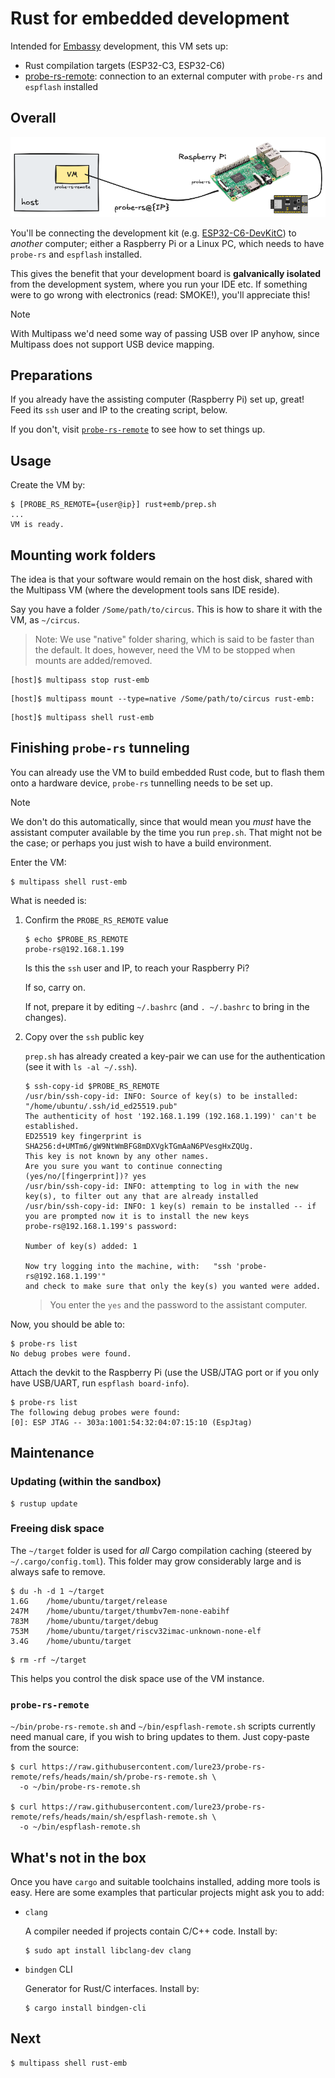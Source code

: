 # Rust for embedded development

Intended for [Embassy](https://embassy.dev) development, this VM sets up:

- Rust compilation targets (ESP32-C3, ESP32-C6)
- [probe-rs-remote](https://github.com/lure23/probe-rs-remote): connection to an external computer with `probe-rs` and `espflash` installed


## Overall

![](.images/probe-rs-setup.png)


You'll be connecting the development kit (e.g. [ESP32-C6-DevKitC](https://docs.espressif.com/projects/esp-dev-kits/en/latest/esp32c6/esp32-c6-devkitc-1/user_guide.html#esp32-c6-devkitc-1-v1-2)) to *another* computer; either a Raspberry Pi or a Linux PC, which needs to have `probe-rs` and `espflash` installed.

This gives the benefit that your development board is **galvanically isolated** from the development system, where you run your IDE etc. If something were to go wrong with electronics (read: SMOKE!), you'll appreciate this!

> [!NOTE]
>With Multipass we'd need some way of passing USB over IP anyhow, since Multipass does not support USB device mapping.


## Preparations

If you already have the assisting computer (Raspberry Pi) set up, great! Feed its `ssh` user and IP to the creating script, below.

If you don't, visit [`probe-rs-remote`](https://github.com/lure23/probe-rs-remote) to see how to set things up.

## Usage

Create the VM by:

```
$ [PROBE_RS_REMOTE={user@ip}] rust+emb/prep.sh
...
VM is ready.

```

<!-- #hidden
### Xtensa based chips

To enable Xtensa targets, add `XTENSA=1` before the command. Be aware that this consumes ~1.5GiB more disk space from the image.
-->


## Mounting work folders

The idea is that your software would remain on the host disk, shared with the Multipass VM (where the development tools sans IDE reside).

Say you have a folder `/Some/path/to/circus`. This is how to share it with the VM, as `~/circus`.

>Note: We use "native" folder sharing, which is said to be faster than the default. It does, however, need the VM to be stopped when mounts are added/removed.

```
[host]$ multipass stop rust-emb
```

```
[host]$ multipass mount --type=native /Some/path/to/circus rust-emb:
```

```
[host]$ multipass shell rust-emb
```

## Finishing `probe-rs` tunneling

You can already use the VM to build embedded Rust code, but to flash them onto a hardware device, `probe-rs` tunnelling needs to be set up. 

> [!NOTE]
>We don't do this automatically, since that would mean you *must* have the assistant computer available by the time you run `prep.sh`. That might not be the case; or perhaps you just wish to have a build environment.

Enter the VM:

```
$ multipass shell rust-emb
```

What is needed is:

1. Confirm the `PROBE_RS_REMOTE` value

	```
	$ echo $PROBE_RS_REMOTE
	probe-rs@192.168.1.199
	```

	Is this the `ssh` user and IP, to reach your Raspberry Pi? 

	If so, carry on. 

	If not, prepare it by editing `~/.bashrc` (and `. ~/.bashrc` to bring in the changes).

2. Copy over the `ssh` public key

	`prep.sh` has already created a key-pair we can use for the authentication (see it with `ls -al ~/.ssh`). 

	```
	$ ssh-copy-id $PROBE_RS_REMOTE
	/usr/bin/ssh-copy-id: INFO: Source of key(s) to be installed: "/home/ubuntu/.ssh/id_ed25519.pub"
	The authenticity of host '192.168.1.199 (192.168.1.199)' can't be established.
	ED25519 key fingerprint is SHA256:d+UMTm6/gW9NtWmBFG8mDXVgkTGmAaN6PVesgHxZQUg.
	This key is not known by any other names.
	Are you sure you want to continue connecting (yes/no/[fingerprint])? yes
	/usr/bin/ssh-copy-id: INFO: attempting to log in with the new key(s), to filter out any that are already installed
	/usr/bin/ssh-copy-id: INFO: 1 key(s) remain to be installed -- if you are prompted now it is to install the new keys
	probe-rs@192.168.1.199's password: 

	Number of key(s) added: 1

	Now try logging into the machine, with:   "ssh 'probe-rs@192.168.1.199'"
	and check to make sure that only the key(s) you wanted were added.
	```

	>You enter the `yes` and the password to the assistant computer.

Now, you should be able to:

```
$ probe-rs list
No debug probes were found.
```

Attach the devkit to the Raspberry Pi (use the USB/JTAG port or if you only have USB/UART, run `espflash board-info`).

```
$ probe-rs list
The following debug probes were found:
[0]: ESP JTAG -- 303a:1001:54:32:04:07:15:10 (EspJtag)
```


## Maintenance

### Updating (within the sandbox)

```
$ rustup update
```

### Freeing disk space

The `~/target` folder is used for *all* Cargo compilation caching (steered by `~/.cargo/config.toml`). This folder may grow considerably large and is always safe to remove.

```
$ du -h -d 1 ~/target
1.6G	/home/ubuntu/target/release
247M	/home/ubuntu/target/thumbv7em-none-eabihf
783M	/home/ubuntu/target/debug
753M	/home/ubuntu/target/riscv32imac-unknown-none-elf
3.4G	/home/ubuntu/target
```

```
$ rm -rf ~/target
```

This helps you control the disk space use of the VM instance.

### `probe-rs-remote`

`~/bin/probe-rs-remote.sh` and `~/bin/espflash-remote.sh` scripts currently need manual care, if you wish to bring updates to them. Just copy-paste from the source:

```
$ curl https://raw.githubusercontent.com/lure23/probe-rs-remote/refs/heads/main/sh/probe-rs-remote.sh \
  -o ~/bin/probe-rs-remote.sh

$ curl https://raw.githubusercontent.com/lure23/probe-rs-remote/refs/heads/main/sh/espflash-remote.sh \
  -o ~/bin/espflash-remote.sh
```


## What's not in the box

Once you have `cargo` and suitable toolchains installed, adding more tools is easy. Here are some examples that particular projects might ask you to add:

- `clang`

	A compiler needed if projects contain C/C++ code. Install by:

	```
	$ sudo apt install libclang-dev clang
	```

- `bindgen` CLI

	Generator for Rust/C interfaces. Install by:
	
	```
	$ cargo install bindgen-cli
	```

## Next

```
$ multipass shell rust-emb
```


<!--
## References

- [`probe-rs` docs](https://probe.rs/docs/)
-->

